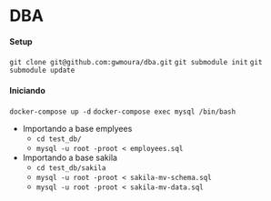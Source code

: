 # DBA

#### Setup

`git clone git@github.com:gwmoura/dba.git`
`git submodule init`
`git submodule update`

#### Iniciando

`docker-compose up -d`
`docker-compose exec mysql /bin/bash`

* Importando a base emplyees
    * `cd test_db/`
    * `mysql -u root -proot < employees.sql`
* Importando a base sakila
    * `cd test_db/sakila`
    * `mysql -u root -proot < sakila-mv-schema.sql`
    * `mysql -u root -proot < sakila-mv-data.sql`
